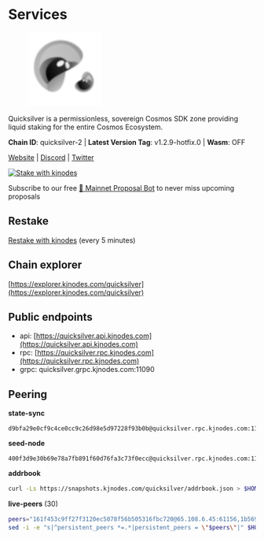 # Services

<figure><img src="https://raw.githubusercontent.com/kj89/cosmos-images/main/logos/quicksilver.png" width="150" alt=""><figcaption></figcaption></figure>

Quicksilver is a permissionless, sovereign Cosmos SDK zone providing liquid staking for the entire Cosmos Ecosystem.

**Chain ID**: quicksilver-2 | **Latest Version Tag**: v1.2.9-hotfix.0 | **Wasm**: OFF

[Website](https://quicksilver.zone) | [Discord](https://discord.gg/quicksilverprotocol) | [Twitter](https://twitter.com/quicksilverzone)

[![Stake with kjnodes](https://i.ibb.co/cr44Q8j/button-stake-with-kjnodes.png)](https://restake.app/quicksilver/quickvaloper1fqfgpwdngmmay6ah7mg9y4k7ayykpzu6l3ht2m)

Subscribe to our free [🤖 Mainnet Proposal Bot](https://t.me/kjnodes_proposal_bot) to never miss upcoming proposals

## Restake

[Restake with kjnodes](https://restake.app/quicksilver/quickvaloper1fqfgpwdngmmay6ah7mg9y4k7ayykpzu6l3ht2m) (every 5 minutes)
## Chain explorer
[https://explorer.kjnodes.com/quicksilver](https://explorer.kjnodes.com/quicksilver)

## Public endpoints

* api: [https://quicksilver.api.kjnodes.com](https://quicksilver.api.kjnodes.com)
* rpc: [https://quicksilver.rpc.kjnodes.com](https://quicksilver.rpc.kjnodes.com)
* grpc: quicksilver.grpc.kjnodes.com:11090

## Peering

**state-sync**

```text
d9bfa29e0cf9c4ce0cc9c26d98e5d97228f93b0b@quicksilver.rpc.kjnodes.com:11656
```

**seed-node**

```text
400f3d9e30b69e78a7fb891f60d76fa3c73f0ecc@quicksilver.rpc.kjnodes.com:11659
```

**addrbook**
```bash
curl -Ls https://snapshots.kjnodes.com/quicksilver/addrbook.json > $HOME/.quicksilverd/config/addrbook.json
```

**live-peers** (30)
```bash
peers="161f453c9ff27f3120ec5078f56b505316fbc720@65.108.6.45:61156,1b569bf57da79df4f85d207a161a97626988af76@65.109.92.241:20026,c764a288f1d36e7ca2c953378bb4fd6a0eed4091@141.95.65.73:11156,c8b01e6700d048b1aae34d76f5c56511b2a90ab1@57.128.133.24:26656,e64a4e480a2971c339fa06a58293e8e060082ad5@185.16.36.134:26656,271419d3eb3878c902ebb0064490ad702d9d067f@144.76.145.150:26656,ff2055b198685f619897058a26776b9d1b73dc3c@178.63.184.129:26656,c05c72b90e5a3d80f67e9da884a3f97b884d8ac2@65.109.112.29:26656,0a226e70ceb7a4123e66216d1ed83ef22ed8a187@185.119.118.118:2000,ebafaa0d0087ecfc785b095d6a91a67a12eecd80@5.9.100.25:26656,e3dd956ac4081ba42ae3d038edd6d80ddf092751@198.199.90.99:26656,c3ec2daba16e457ca5117079f34ff49e99e7572d@65.109.94.221:35656,e726816f42831689eab9378d5d577f1d06d25716@176.9.188.21:26656,225a08945298003a397eb6a51854525948fd9a5b@162.55.245.149:2010,9f0770c748d9323223722faacd30262218287b40@65.108.238.102:11156,06230bbaabb6c9c6223275b57d8e10fc609ae7ba@51.89.7.184:26633,ebc272824924ea1a27ea3183dd0b9ba713494f83@195.3.220.136:27026,b71ddbe0702383c73128f759a910a6d55ccee3b6@46.4.112.18:11656,6785dbb8a0138600e0e0faaa77baa375451b38bb@162.55.132.48:15620,3bd708547317e9efd8d63d8a51c5bc32d11f4840@138.201.32.103:26056,ae353518e6009eb48d80ccf6a006a9644e9dd309@146.19.24.101:26656,28ebd43e8c888ed069165fa035e101ae6fd7955e@139.162.191.246:26656,bbb6a02a90ef98975525d9bd7137511e18edddc1@141.95.99.81:26656,4559f4c24037bfad4791b2a6d6d5c769a16cad53@65.109.92.79:15656,9bed2c944243fd3ee35a6e4e8da0956f61518603@65.109.19.176:26656,51070ba609ede6d7eb334b8cf0ed585f2b1ab66b@135.181.76.99:26656,d9bfa29e0cf9c4ce0cc9c26d98e5d97228f93b0b@65.109.88.38:11656,3394976851c8a06002989572119925f6d839a980@51.195.234.250:26656,6f80fa3110d45fa7cf08fe7df94cf9f60da8ad4a@178.63.67.112:26656,602700ce2ed57b2176514ec2ecbda079caa7a536@178.170.40.28:15620"
sed -i -e "s|^persistent_peers *=.*|persistent_peers = \"$peers\"|" $HOME/.quicksilverd/config/config.toml
```
